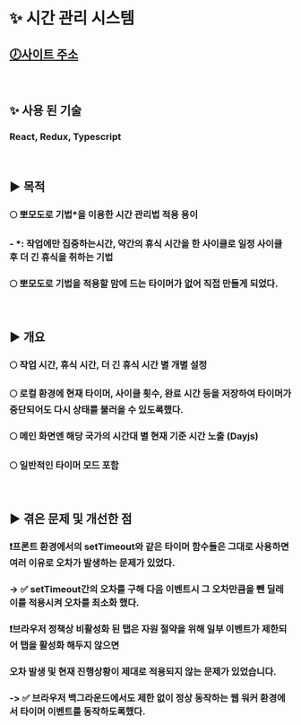 
# ✨ 시간 관리 시스템
## [🕖사이트 주소](https://chronoengine.netlify.app)
&nbsp;

## ✨ 사용 된 기술
### React, Redux, Typescript
&nbsp;

## ▶ 목적
### 🌕 뽀모도로 기법*을 이용한 시간 관리법 적용 용이
###   - *: 작업에만 집중하는시간, 약간의 휴식 시간을 한 사이클로 일정 사이클 후 더 긴 휴식을 취하는 기법
### 🌕 뽀모도로 기법을 적용할 맘에 드는 타이머가 없어 직접 만들게 되었다.
&nbsp;

## ▶ 개요
### 🌕 작업 시간, 휴식 시간, 더 긴 휴식 시간 별 개별 설정
### 🌕 로컬 환경에 현재 타이머, 사이클 횟수, 완료 시간 등을 저장하여 타이머가 중단되어도 다시 상태를 불러올 수 있도록했다.
### 🌕 메인 화면엔 해당 국가의 시간대 별 현재 기준 시간 노출 (Dayjs)
### 🌕 일반적인 타이머 모드 포함
&nbsp;

## ▶ 겪은 문제 및 개선한 점
### ❗프론트 환경에서의 setTimeout와 같은 타이머 함수들은 그대로 사용하면 여러 이유로 오차가 발생하는 문제가 있었다.
### -> ✅ setTimeout간의 오차를 구해 다음 이벤트시 그 오차만큼을 뺀 딜레이를 적용시켜 오차를 최소화 했다.
### ❗브라우저 정책상 비활성화 된 탭은 자원 절약을 위해 일부 이벤트가 제한되어 탭을 활성화 해두지 않으면
###   오차 발생 및 현재 진행상황이 제대로 적용되지 않는 문제가 있었습니다.
### -> ✅ 브라우저 백그라운드에서도 제한 없이 정상 동작하는 웹 워커 환경에서 타이머 이벤트를 동작하도록했다.